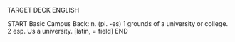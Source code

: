 TARGET DECK
ENGLISH

START
Basic
Campus
Back: n. (pl. -es) 1 grounds of a university or college. 2 esp. Us a university. [latin, = field]
END
